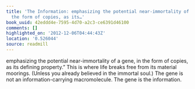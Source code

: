 ```yaml
---
title: 'The Information: emphasizing the potential near-immortality of a gene, in
  the form of copies, as its…'
book_uuid: 42eddd4e-7595-4d70-a2c3-ce6391d46100
comments: []
highlighted_on: '2012-12-06T04:44:43Z'
location: '0.526044'
source: readmill
---
```


emphasizing the potential near-immortality of a gene, in the form of copies, as its defining property.” This is where life breaks free from its material moorings. (Unless you already believed in the immortal soul.) The gene is not an information-carrying macromolecule. The gene is the information.
